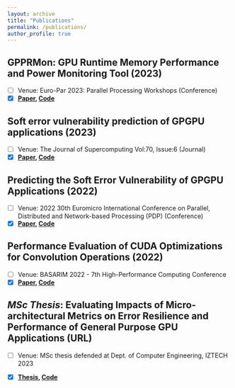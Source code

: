 ```yaml
---
layout: archive
title: "Publications"
permalink: /publications/
author_profile: true
---
```


## GPPRMon: GPU Runtime Memory Performance and Power Monitoring Tool (2023) <br />
- [ ] Venue:  Euro-Par 2023: Parallel Processing Workshops (Conference)
- [x] **[Paper](https://scholar.google.com/citations?view_op=view_citation&hl=en&user=uj3eWlIAAAAJ&citation_for_view=uj3eWlIAAAAJ:qjMakFHDy7sC), [Code](https://github.com/parsiyte/GPPRMon)**

## Soft error vulnerability prediction of GPGPU applications (2023) <br />
- [ ] Venue: The Journal of Supercomputing Vol:70, Issue:6 (Journal)
- [x] **[Paper](https://scholar.google.com/citations?view_op=view_citation&hl=en&user=uj3eWlIAAAAJ&citation_for_view=uj3eWlIAAAAJ:d1gkVwhDpl0C), [Code](https://github.com/BT-MasterThesis/SoftErrorVulnerabilityPrediction-GPGPUs)**

## Predicting the Soft Error Vulnerability of GPGPU Applications (2022) <br />
- [ ] Venue: 2022 30th Euromicro International Conference on Parallel, Distributed and Network-based Processing (PDP) (Conference)
- [x] **[Paper](https://scholar.google.com/citations?view_op=view_citation&hl=en&user=uj3eWlIAAAAJ&citation_for_view=uj3eWlIAAAAJ:u-x6o8ySG0sC), [Code](https://github.com/BT-MasterThesis/SoftErrorVulnerabilityPrediction-GPGPUs)**

## Performance Evaluation of CUDA Optimizations for Convolution Operations (2022) <br />
- [ ] Venue: BASARIM 2022 - 7th High-Performance Computing Conference 
- [x] **[Paper](https://scholar.google.com/citations?view_op=view_citation&hl=en&user=uj3eWlIAAAAJ&citation_for_view=uj3eWlIAAAAJ:u5HHmVD_uO8C), [Code](https://github.com/BT-MasterThesis/Optimizing_ConvolutionAlgorithms_CUDA)**

## _MSc Thesis_: Evaluating Impacts of Micro-architectural Metrics on Error Resilience and Performance of General Purpose GPU Applications (URL) <br />
- [ ] Venue: MSc thesis defended at Dept. of Computer Engineering, IZTECH 2023 
- [x] **[Thesis](https://www.proquest.com/openview/1717ffc4207b95d340d809a87ffe6183/1?pq-origsite=gscholar&cbl=2026366&diss=y), [Code](https://github.com/BT-MasterThesis)**

